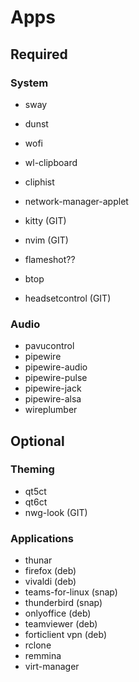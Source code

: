 # Apps

## Required

### System

- sway
- dunst

- wofi
- wl-clipboard
- cliphist

- network-manager-applet
- kitty (GIT)
- nvim (GIT)
- flameshot??
- btop
- headsetcontrol (GIT)

### Audio

- pavucontrol
- pipewire
- pipewire-audio
- pipewire-pulse
- pipewire-jack
- pipewire-alsa
- wireplumber

## Optional

### Theming

- qt5ct
- qt6ct
- nwg-look (GIT)

### Applications

- thunar
- firefox (deb)
- vivaldi (deb)
- teams-for-linux (snap)
- thunderbird (snap)
- onlyoffice (deb)
- teamviewer (deb)
- forticlient vpn (deb)
- rclone
- remmina
- virt-manager
